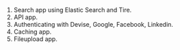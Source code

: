 1. Search app using Elastic Search and Tire.
2. API app.
3. Authenticating with Devise, Google, Facebook, Linkedin.
4. Caching app.
5. Fileupload app.
